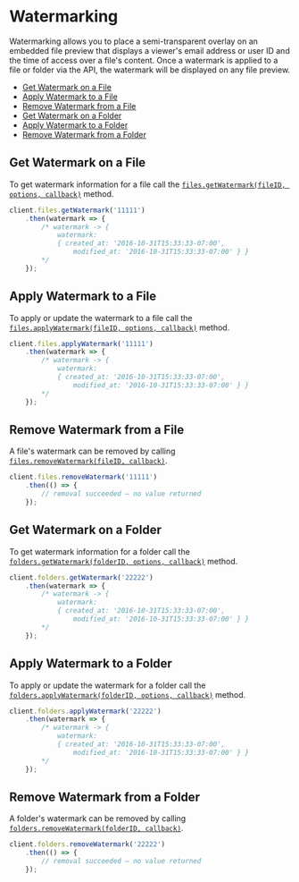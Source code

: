 Watermarking
============

Watermarking allows you to place a semi-transparent overlay on an embedded file preview that displays a viewer's email address or user ID and the time of access over a file's content. Once a watermark is applied to a file or folder via the API, the watermark will be displayed on any file preview.

<!-- START doctoc generated TOC please keep comment here to allow auto update -->
<!-- DON'T EDIT THIS SECTION, INSTEAD RE-RUN doctoc TO UPDATE -->


- [Get Watermark on a File](#get-watermark-on-a-file)
- [Apply Watermark to a File](#apply-watermark-to-a-file)
- [Remove Watermark from a File](#remove-watermark-from-a-file)
- [Get Watermark on a Folder](#get-watermark-on-a-folder)
- [Apply Watermark to a Folder](#apply-watermark-to-a-folder)
- [Remove Watermark from a Folder](#remove-watermark-from-a-folder)

<!-- END doctoc generated TOC please keep comment here to allow auto update -->

Get Watermark on a File
-----------------------

To get watermark information for a file call the
[`files.getWatermark(fileID, options, callback)`](http://opensource.box.com/box-node-sdk/jsdoc/Files.html#getWatermark)
method.

<!-- sample get_files_id_watermark -->
```js
client.files.getWatermark('11111')
	.then(watermark => {
		/* watermark -> {
			watermark: 
			{ created_at: '2016-10-31T15:33:33-07:00',
				modified_at: '2016-10-31T15:33:33-07:00' } }
		*/
	});
```

Apply Watermark to a File
-------------------------

To apply or update the watermark to a file call the
[`files.applyWatermark(fileID, options, callback)`](http://opensource.box.com/box-node-sdk/jsdoc/Files.html#applyWatermark)
method.

<!-- sample put_files_id_watermark -->
```js
client.files.applyWatermark('11111')
	.then(watermark => {
		/* watermark -> {
			watermark: 
			{ created_at: '2016-10-31T15:33:33-07:00',
				modified_at: '2016-10-31T15:33:33-07:00' } }
		*/
	});
```

Remove Watermark from a File
----------------------------

A file's watermark can be removed by calling
[`files.removeWatermark(fileID, callback)`](http://opensource.box.com/box-node-sdk/jsdoc/Files.html#removeWatermark).

<!-- sample delete_files_id_watermark -->
```js
client.files.removeWatermark('11111')
	.then(() => {
		// removal succeeded — no value returned
	});
```

Get Watermark on a Folder
-------------------------
To get watermark information for a folder call the
[`folders.getWatermark(folderID, options, callback)`](http://opensource.box.com/box-node-sdk/jsdoc/Folders.html#getWatermark)
method.

<!-- sample get_folders_id_watermark -->
```js
client.folders.getWatermark('22222')
	.then(watermark => {
		/* watermark -> {
			watermark: 
			{ created_at: '2016-10-31T15:33:33-07:00',
				modified_at: '2016-10-31T15:33:33-07:00' } }
		*/
	});
```

Apply Watermark to a Folder
---------------------------

To apply or update the watermark for a folder call the
[`folders.applyWatermark(folderID, options, callback)`](http://opensource.box.com/box-node-sdk/jsdoc/Folders.html#applyWatermark)
method.

<!-- sample put_folders_id_watermark -->
```js
client.folders.applyWatermark('22222')
	.then(watermark => {
		/* watermark -> {
			watermark: 
			{ created_at: '2016-10-31T15:33:33-07:00',
				modified_at: '2016-10-31T15:33:33-07:00' } }
		*/
	});
```

Remove Watermark from a Folder
------------------------------

A folder's watermark can be removed by calling
[`folders.removeWatermark(folderID, callback)`](http://opensource.box.com/box-node-sdk/jsdoc/Folders.html#removeWatermark).

<!-- sample delete_folders_id_watermark -->
```js
client.folders.removeWatermark('22222')
	.then(() => {
		// removal succeeded — no value returned
	});
```

